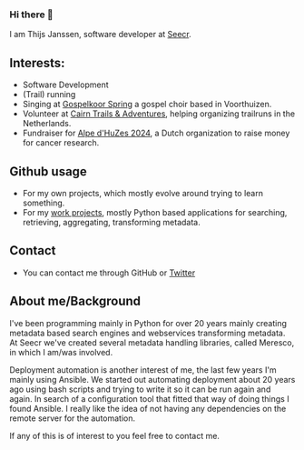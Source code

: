 ### Hi there 👋

I am Thijs Janssen, software developer at [Seecr](https://seecr.nl). 

## Interests:

- Software Development
- (Trail) running
- Singing at [Gospelkoor Spring](https://gospelkoorspring.nl) a gospel choir based in Voorthuizen.
- Volunteer at [Cairn Trails & Adventures](https://cairnadventures.nl), helping organizing trailruns in the Netherlands.
- Fundraiser for [Alpe d'HuZes 2024](https://www.opgevenisgeenoptie.nl/fundraisers/teamjanssen), a Dutch organization to raise money for cancer research.

## Github usage

- For my own projects, which mostly evolve around trying to learn something.
- For my [work projects](https://github.com/seecr), mostly Python based applications for searching, retrieving, aggregating, transforming metadata. 

## Contact

- You can contact me through GitHub or [Twitter](https://twitter.com/thijsj)

## About me/Background

I've been programming mainly in Python for over 20 years mainly creating metadata based search engines and webservices transforming metadata. At Seecr we've created several metadata handling libraries, called Meresco, in which I am/was involved.

Deployment automation is another interest of me, the last few years I'm mainly using Ansible. We started out automating deployment about 20 years ago using bash scripts and trying to write it so it can be run again and again. In search of a configuration tool that fitted that way of doing things I found Ansible. I really like the idea of not having any dependencies on the remote server for the automation. 

If any of this is of interest to you feel free to contact me.

<!--
**thijsj/thijsj** is a ✨ _special_ ✨ repository because its `README.md` (this file) appears on your GitHub profile.

Here are some ideas to get you started:

- 🔭 I’m currently working on ...
- 🌱 I’m currently learning ...
- 👯 I’m looking to collaborate on ...
- 🤔 I’m looking for help with ...
- 💬 Ask me about ...
- 📫 How to reach me: ...
- 😄 Pronouns: ...
- ⚡ Fun fact: ...
-->
